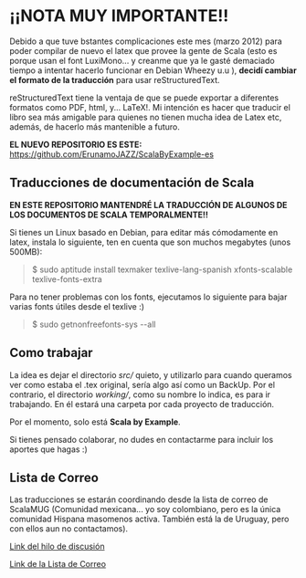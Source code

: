 ¡¡NOTA MUY IMPORTANTE!!
=====================

Debido a que tuve bstantes complicaciones  este mes (marzo 2012) para poder compilar de nuevo el latex que 
provee la gente de Scala (esto es porque usan el font LuxiMono... y creanme que ya le gasté demaciado tiempo 
a intentar hacerlo funcionar en Debian Wheezy u.u ), **decidí cambiar el formato de la traducción** para 
usar reStructuredText.

reStructuredText tiene la ventaja de que se puede exportar a diferentes formatos como PDF, html, y... LaTeX!. 
Mi intención es hacer que traducir el libro sea más amigable para quienes no tienen mucha idea de Latex etc,
además, de hacerlo más mantenible a futuro.


**EL NUEVO REPOSITORIO ES ESTE:** https://github.com/ErunamoJAZZ/ScalaByExample-es




﻿Traducciones de documentación de Scala
--------------------------------------


**EN ESTE REPOSITORIO MANTENDRÉ LA TRADUCCIÓN DE ALGUNOS DE LOS DOCUMENTOS DE SCALA TEMPORALMENTE!!**

Si tienes un Linux basado en Debian, para editar más cómodamente en latex, instala lo siguiente, ten en 
cuenta que son muchos megabytes (unos 500MB):

> $ sudo aptitude install texmaker texlive-lang-spanish xfonts-scalable texlive-fonts-extra


Para no tener problemas con los fonts, ejecutamos lo siguiente para bajar varias fonts útiles desde el texlive :)

> $ sudo getnonfreefonts-sys --all



Como trabajar
-------------

La idea es dejar el directorio *src/* quieto, y utilizarlo para cuando queramos ver como estaba el .tex 
original, sería algo así como un BackUp. Por el contrario, el directorio *working/*, como su nombre lo 
indica, es para ir trabajando. En él estará una carpeta por cada proyecto de traducción.

Por el momento, solo está **Scala by Example**.

Si tienes pensado colaborar, no dudes en contactarme para incluir los aportes que hagas :)


Lista de Correo
---------------

Las traducciones se estarán coordinando desde la lista de correo de ScalaMUG (Comunidad mexicana... 
yo soy colombiano, pero es la única comunidad Hispana masomenos activa. También está la de Uruguay, 
pero con ellos aun no contactamos).

[Link del hilo de discusión](https://groups.google.com/forum/#!topic/scalamug/PmqaGLz2OUM)

[Link de la Lista de Correo](https://groups.google.com/forum/#!forum/scalamug)
